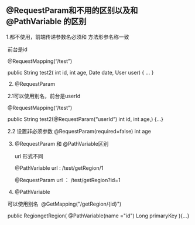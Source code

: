 ## @RequestParam和不用的区别以及和 @PathVariable 的区别



 1.都不使用，前端传递参数名必须和 方法形参名称一致

​	前台是id

​	@RequestMapping(“/test”)

​	public String test2( int id, int age, Date date, User user) { ... }



2. @RequestParam

​	2.1可以使用别名，前台是userId

​	@RequestMapping(“/test”)

​	public String test2(@RequestParam(“userId”) int id, int age,) {...}

​	2.2 设置非必须参数 @RequestParam(required=false) int age



3. @RequestParam 和 @PathVariable区别

   url 形式不同 

   @PathVariable url : /test/getRegion/1

   @RequestParam url ： /test/getRegion?id=1

   

4. @PathVariable

​	可以使用别名
​	@GetMapping("/getRegion/{id}")

​	public RegiongetRegion( @PathVariable(name ="id") Long primaryKey ){...}